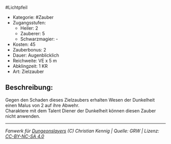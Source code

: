 #Lichtpfeil  
- Kategorie: #Zauber  
- Zugangsstufen:  
  - Heiler: 2  
  - Zauberer: 5  
  - Schwarzmagier: -  
- Kosten: 45  
- Zauberbonus: 2  
- Dauer: Augenblicklich  
- Reichweite: VE x 5 m  
- Abklingzeit: 1 KR  
- Art: Zielzauber     

## Beschreibung:
Gegen den Schaden dieses Zielzaubers erhalten Wesen der Dunkelheit einen Malus von 2 auf ihre Abwehr.<br>Charaktere mit dem Talent Diener der Dunkelheit können diesen Zauber nicht anwenden.


___
*Fanwerk für [Dungeonslayers](https://www.dungeonslayers.net/) (C) Christian Kennig | Quelle: GRW | Lizenz: [CC-BY-NC-SA 4.0](https://creativecommons.org/licenses/by-nc-sa/4.0/deed.de)*